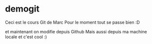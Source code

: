 # demogit
Ceci est le cours Git de Marc
Pour le moment tout se passe bien :D 

et maintenant on modifie depuis Github
Mais aussi depuis ma machine locale et c'est cool :)
